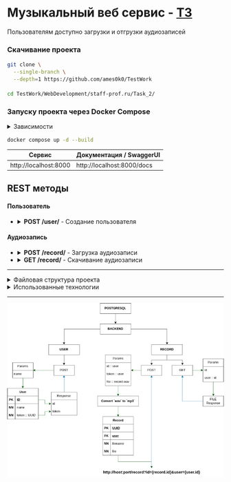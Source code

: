# Музыкальный веб сервис - [ТЗ](../data/TestTask.pdf)<br />

Пользователям доступно загрузки и отгрузки аудиозаписей

### Скачивание проекта
```bash
git clone \
  --single-branch \
  --depth=1 https://github.com/ames0k0/TestWork

cd TestWork/WebDevelopment/staff-prof.ru/Task_2/
```

### Запуску проекта через Docker Compose
<details>
  <summary>Зависимости</summary>
  <pre>
docker -v  # Docker version 27.5.1, build 9f9e405
python -V  # Python 3.12.3</pre>
</details>

```bash
docker compose up -d --build
```
| Сервис                | Документация / SwaggerUI   |
| --------------------- | -------------------------- |
| http://localhost:8000 | http://localhost:8000/docs |


## REST методы
#### Пользователь
- <details>
  <summary><strong>POST /user/</strong> - Создание пользователя</summary>

  | Параметры запроса | Тип    | Описание         |
  | ----------------- | ------ | ---------------- |
  | name              | Строка | Имя пользователя |

  ```json
  {
    "id": 1,
    "token": "d5fde0d9-9402-4112-bd33-b6ae14d8c87f"
  }
  ```
  </details>

#### Аудиозапись
- <details>
  <summary><strong>POST /record/</strong> - Загрузка аудиозаписи</summary>

  | Параметры формы | Тип   | Описание                     |
  | --------------- | ----- | ---------------------------- |
  | id              | Число | Идентификатор пользователя   |
  | token           | UUID  | Токен доступа / пользователя |
  | file            | Файл  | Аудиозапись в формате `wav`  |

  ```
  "http://0.0.0.0:8000/record?id=acd5f8bf-f759-4e99-8441-b4aba0a0a738&user=1"
  ```
  </details>

- <details>
  <summary><strong>GET /record/</strong> - Скачивание аудиозаписи</summary>

  | Параметры запроса | Тип    | Описание                   |
  | ----------------- | ------ | -------------------------- |
  | id                | UUID   | Идентификатор аудиозаписи  |
  | user              | Число  | Идентификатор пользователя |

  ```
  // blob:http://localhost:8000/bd03fa9f-9584-4ab6-b440-280c3b804bb2
  // @file
  ```
  </details>

---

<details>
<summary>Файловая структура проекта</summary>

```bash
tree -a -I ".venv|__pycache__|__init__.py|pgdata" --dirsfirst
```
<pre>
.
├── app
│   ├── routers
│   │   ├── record.py
│   │   └── user.py
│   ├── sqldb
│   │   ├── crud.py
│   │   └── models.py
│   ├── config.py
│   ├── dependencies.py
│   ├── exceptions.py
│   ├── main.py
│   └── schemas.py
├── docker-compose.yml
├── Dockerfile
├── .gitignore
├── README.md
└── requirements.txt
</pre>
</details>

<details>
<summary>Использованные технологии</summary>

| Название       | Ссылка                          |
| -------------- | ------------------------------- |
| FastAPI        | https://fastapi.tiangolo.com    |
| Pydub          | http://pydub.com                |
| SQLAlchemy     | https://www.sqlalchemy.org      |
| PostgreSQL     | https://www.postgresql.org      |
| Docker         | https://docs.docker.com         |
| Docker Compose | https://docs.docker.com/compose |

</details>

---
<p align="center"><img src="../data/DiagramTask2.png" /></p>

